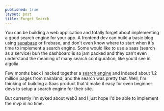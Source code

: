 ```yaml
---
published: true
layout: post
title: Forget Search
---
```

You can be building a web application and totally forget about implementing a good search engine for your app. A frontend dev can build a basic blog using [supabase](https://keosariel.github.io/2021/08/08/supabase-client-python/) or firebase, and don't even know where to start when it's time to implement a search engine. Some would like to use a saas (search as a service) buh the dashboard is so jam packed and they can't even understand the meaning of many search configuration, like you'd see in algolia.

Few months back I hacked together a [search engine](https://github.com/keosariel/nairasearch) and indexed about 1.2 million pages from nairaland, and the search was pretty fast. Well, I'm thinking of building a Saas product that'd make it easy for even beginner devs to setup a search engine for their site.

But currently I'm syked about web3 and I just hope I'd be able to implement the mvp in no time.
